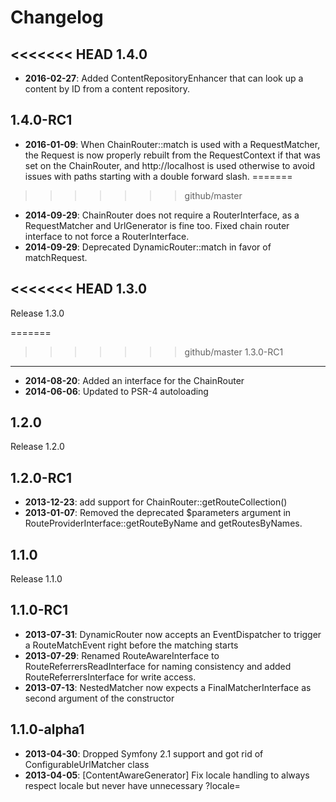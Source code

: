 Changelog
=========

<<<<<<< HEAD
1.4.0
-----

* **2016-02-27**: Added ContentRepositoryEnhancer that can look up a content by
  ID from a content repository.

1.4.0-RC1
---------

* **2016-01-09**: When ChainRouter::match is used with a RequestMatcher, the
  Request is now properly rebuilt from the RequestContext if that was set on
  the ChainRouter, and http://localhost is used otherwise to avoid issues with
  paths starting with a double forward slash.
=======
>>>>>>> github/master
* **2014-09-29**: ChainRouter does not require a RouterInterface, as a
  RequestMatcher and UrlGenerator is fine too. Fixed chain router interface to
  not force a RouterInterface.
* **2014-09-29**: Deprecated DynamicRouter::match in favor of matchRequest.

<<<<<<< HEAD
1.3.0
-----

Release 1.3.0

=======
>>>>>>> github/master
1.3.0-RC1
---------

* **2014-08-20**: Added an interface for the ChainRouter
* **2014-06-06**: Updated to PSR-4 autoloading

1.2.0
-----

Release 1.2.0

1.2.0-RC1
---------

* **2013-12-23**: add support for ChainRouter::getRouteCollection()
* **2013-01-07**: Removed the deprecated $parameters argument in
  RouteProviderInterface::getRouteByName and getRoutesByNames.

1.1.0
-----

Release 1.1.0

1.1.0-RC1
---------

* **2013-07-31**: DynamicRouter now accepts an EventDispatcher to trigger a
  RouteMatchEvent right before the matching starts
* **2013-07-29**: Renamed RouteAwareInterface to RouteReferrersReadInterface
  for naming consistency and added RouteReferrersInterface for write access.
* **2013-07-13**: NestedMatcher now expects a FinalMatcherInterface as second
  argument of the constructor

1.1.0-alpha1
------------

* **2013-04-30**: Dropped Symfony 2.1 support and got rid of
  ConfigurableUrlMatcher class
* **2013-04-05**: [ContentAwareGenerator] Fix locale handling to always respect
  locale but never have unnecessary ?locale=
